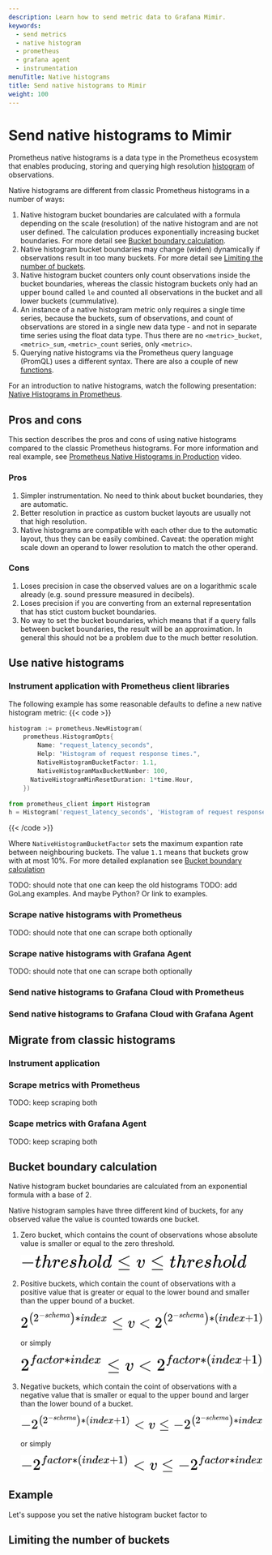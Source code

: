 ```yaml
---
description: Learn how to send metric data to Grafana Mimir.
keywords:
  - send metrics
  - native histogram
  - prometheus
  - grafana agent
  - instrumentation
menuTitle: Native histograms
title: Send native histograms to Mimir
weight: 100
---
```


# Send native histograms to Mimir

Prometheus native histograms is a data type in the Prometheus ecosystem that enables producing, storing and querying high resolution [histogram](https://prometheus.io/docs/concepts/metric_types/#histogram) of observations.

Native histograms are different from classic Prometheus histograms in a number of ways:

1. Native histogram bucket boundaries are calculated with a formula depending on the scale (resolution) of the native histogram and are not user defined. The calculation produces exponentially increasing bucket boundaries. For more detail see [Bucket boundary calculation](#bucket-boundary-calculation).
1. Native histogram bucket boundaries may change (widen) dynamically if observations result in too many buckets. For more detail see [Limiting the number of buckets](#limiting-the-number-of-buckets).
1. Native histogram bucket counters only count observations inside the bucket boundaries, whereas the classic histogram buckets only had an upper bound called `le` and counted all observations in the bucket and all lower buckets (cummulative).
1. An instance of a native histogram metric only requires a single time series, because the buckets, sum of observations, and count of observations are stored in a single new data type - and not in separate time series using the float data type. Thus there are no `<metric>_bucket`, `<metric>_sum`, `<metric>_count` series, only `<metric>`.
1. Querying native histograms via the Prometheus query language (PromQL) uses a different syntax. There are also a couple of new [functions](https://prometheus.io/docs/prometheus/latest/querying/functions/).

For an introduction to native histograms, watch the following presentation: [Native Histograms in Prometheus](https://www.youtube.com/watch?v=AcmABV6NCYk).

## Pros and cons

This section describes the pros and cons of using native histograms compared to the classic Prometheus histograms. For more information and real example, see [Prometheus Native Histograms in Production](https://www.youtube.com/watch?v=TgINvIK9SYc&t=127s) video.

### Pros

1. Simpler instrumentation. No need to think about bucket boundaries, they are automatic.
1. Better resolution in practice as custom bucket layouts are usually not that high resolution.
1. Native histograms are compatible with each other due to the automatic layout, thus they can be easily combined. Caveat: the operation might scale down an operand to lower resolution to match the other operand.

### Cons

1. Loses precision in case the observed values are on a logarithmic scale already (e.g. sound pressure measured in decibels).
1. Loses precision if you are converting from an external representation that has stict custom bucket boundaries.
1. No way to set the bucket boundaries, which means that if a query falls between bucket boundaries, the result will be an approximation. In general this should not be a problem due to the much better resolution.

## Use native histograms

### Instrument application with Prometheus client libraries

The following example has some reasonable defaults to define a new native histogram metric:
{{< code >}}

```go
histogram := prometheus.NewHistogram(
	prometheus.HistogramOpts{
		Name: "request_latency_seconds",
		Help: "Histogram of request response times.",
		NativeHistogramBucketFactor: 1.1,
		NativeHistogramMaxBucketNumber: 100,
      NativeHistogramMinResetDuration: 1*time.Hour,
	})
```

```python
from prometheus_client import Histogram
h = Histogram('request_latency_seconds', 'Histogram of request response times.')

```

{{< /code >}}

Where `NativeHistogramBucketFactor` sets the maximum expantion rate between neighbouring buckets. The value `1.1` means that buckets grow with at most 10%. For more detailed explanation see [Bucket boundary calculation](#bucket-boundary-calculation)

TODO: should note that one can keep the old histograms
TODO: add GoLang examples. And maybe Python? Or link to examples.

### Scrape native histograms with Prometheus

TODO: should note that one can scrape both optionally

### Scrape native histograms with Grafana Agent

TODO: should note that one can scrape both optionally

### Send native histograms to Grafana Cloud with Prometheus

### Send native histograms to Grafana Cloud with Grafana Agent

## Migrate from classic histograms

### Instrument application

### Scrape metrics with Prometheus

TODO: keep scraping both

### Scape metrics with Grafana Agent

TODO: keep scraping both

## Bucket boundary calculation

Native histogram bucket boundaries are calculated from an exponential formula with a base of 2.

Native histogram samples have three different kind of buckets, for any observed value the value is counted towards one bucket.

1. Zero bucket, which contains the count of observations whose absolute value is smaller or equal to the zero threshold.

   [//]: # "LaTeX equation source: -threshold \\leq v \leq threshold"

   ![Zero threshold definition](zero-threshold-def.svg)

1. Positive buckets, which contain the count of observations with a positive value that is greater or equal to the lower bound and smaller than the upper bound of a bucket.

   [//]: # "LaTeX equation source: 2^{\\left( 2^{-schema}\right)*index} \leq v < 2^{\left( 2^{-schema}\right)*(index+1)}"

   ![Positive bucket definition](pos-bucket-def.svg)

   or simply

   [//]: # "LaTeX equation source: 2^{factor*index} \\leq v < 2^{factor*(index+1)}"

   ![Simple positive bucket definition](simple-pos-bucket-def.svg)

1. Negative buckets, which contain the coint of observations with a negative value that is smaller or equal to the upper bound and larger than the lower bound of a bucket.

   [//]: # "LaTeX equation source: -2^{\\left( 2^{-schema}\right)*(index+1)} < v \leq -2^{\left( 2^{-schema}\right)*index}"

   ![Negative bucket definition](neg-bucket-def.svg)

   or simply

   [//]: # "LaTeX equation source: -2^{factor*(index+1)} < v \\leq -2^{factor*index}"

   ![Simple negativ bucket definition](simple-neg-bucket-def.svg)

## Example

Let's suppose you set the native histogram bucket factor to

## Limiting the number of buckets
